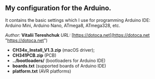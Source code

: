 ## My configuration for the Arduino.
It contains the basic settings which I use for programming Arduino IDE: Arduino Mini, Arduino Nano, ATmega8, ATmega328, etc.

*Author:* **Vitalii Tereshchuk**
*URL:* [https://dotoca.net](https://dotoca.net "https://dotoca.net")

- **CH34x_Install_V1.3.zip** (macOS driver);
- **CH341PCB.zip** (PCB)
- **../bootloaders/** (bootloaders for Arduino IDE)
- **boards.txt** (supported boards of Arduino IDE)
- **platform.txt** (AVR platforms)


